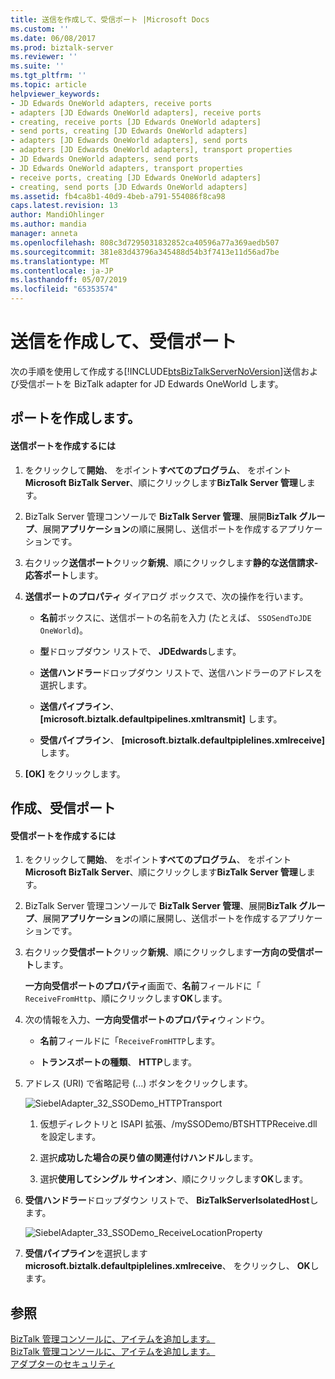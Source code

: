 ```yaml
---
title: 送信を作成して、受信ポート |Microsoft Docs
ms.custom: ''
ms.date: 06/08/2017
ms.prod: biztalk-server
ms.reviewer: ''
ms.suite: ''
ms.tgt_pltfrm: ''
ms.topic: article
helpviewer_keywords:
- JD Edwards OneWorld adapters, receive ports
- adapters [JD Edwards OneWorld adapters], receive ports
- creating, receive ports [JD Edwards OneWorld adapters]
- send ports, creating [JD Edwards OneWorld adapters]
- adapters [JD Edwards OneWorld adapters], send ports
- adapters [JD Edwards OneWorld adapters], transport properties
- JD Edwards OneWorld adapters, send ports
- JD Edwards OneWorld adapters, transport properties
- receive ports, creating [JD Edwards OneWorld adapters]
- creating, send ports [JD Edwards OneWorld adapters]
ms.assetid: fb4ca8b1-40d9-4beb-a791-554086f8ca98
caps.latest.revision: 13
author: MandiOhlinger
ms.author: mandia
manager: anneta
ms.openlocfilehash: 808c3d7295031832852ca40596a77a369aedb507
ms.sourcegitcommit: 381e83d43796a345488d54b3f7413e11d56ad7be
ms.translationtype: MT
ms.contentlocale: ja-JP
ms.lasthandoff: 05/07/2019
ms.locfileid: "65353574"
---
```

# <a name="creating-send-and-receive-ports"></a>送信を作成して、受信ポート
次の手順を使用して作成する[!INCLUDE[btsBizTalkServerNoVersion](../includes/btsbiztalkservernoversion-md.md)]送信および受信ポートを BizTalk adapter for JD Edwards OneWorld します。  
  
## <a name="creating-a-port"></a>ポートを作成します。  
  
#### <a name="to-create-a-send-port"></a>送信ポートを作成するには  
  
1.  をクリックして**開始**、 をポイント**すべてのプログラム**、 をポイント**Microsoft BizTalk Server**、順にクリックします**BizTalk Server 管理**します。  
  
2.  BizTalk Server 管理コンソールで  **BizTalk Server 管理**、展開**BizTalk グループ**、展開**アプリケーション**の順に展開し、送信ポートを作成するアプリケーションです。  
  
3.  右クリック**送信ポート**クリック**新規**、順にクリックします**静的な送信請求-応答ポート**します。  
  
4.  **送信ポートのプロパティ** ダイアログ ボックスで、次の操作を行います。  
  
    -   **名前**ボックスに、送信ポートの名前を入力 (たとえば、 `SSOSendToJDE OneWorld`)。  
  
    -   **型**ドロップダウン リストで、 **JDEdwards**します。  
  
    -   **送信ハンドラー**ドロップダウン リストで、送信ハンドラーのアドレスを選択します。  
  
    -   **送信パイプライン**、 **[microsoft.biztalk.defaultpipelines.xmltransmit]** します。  
  
    -   **受信パイプライン**、 **[microsoft.biztalk.defaultpiplelines.xmlreceive]** します。  
  
5.  **[OK]** をクリックします。  
  
## <a name="creating-a-receive-port"></a>作成、受信ポート  
  
#### <a name="to-create-a-receive-port"></a>受信ポートを作成するには  
  
1.  をクリックして**開始**、 をポイント**すべてのプログラム**、 をポイント**Microsoft BizTalk Server**、順にクリックします**BizTalk Server 管理**します。  
  
2.  BizTalk Server 管理コンソールで  **BizTalk Server 管理**、展開**BizTalk グループ**、展開**アプリケーション**の順に展開し、送信ポートを作成するアプリケーションです。  
  
3.  右クリック**受信ポート**クリック**新規**、順にクリックします**一方向の受信ポート**します。  
  
     **一方向受信ポートのプロパティ**画面で、**名前**フィールドに「 `ReceiveFromHttp`、順にクリックします**OK**します。  
  
4.  次の情報を入力、**一方向受信ポートのプロパティ**ウィンドウ。  
  
    -   **名前**フィールドに「`ReceiveFromHTTP`します。  
  
    -   **トランスポートの種類**、 **HTTP**します。  
  
5.  アドレス (URI) で省略記号 (...) ボタンをクリックします。  
  
     ![](../core/media/siebeladapter-32-ssodemo-httptransport.gif "SiebelAdapter_32_SSODemo_HTTPTransport")  
  
    1.  仮想ディレクトリと ISAPI 拡張、/mySSODemo/BTSHTTPReceive.dll を設定します。  
  
    2.  選択**成功した場合の戻り値の関連付けハンドル**します。  
  
    3.  選択**使用してシングル サインオン**、順にクリックします**OK**します。  
  
6.  **受信ハンドラー**ドロップダウン リストで、 **BizTalkServerIsolatedHost**します。  
  
     ![](../core/media/siebeladapter-33-ssodemo-receivelocationproperty.gif "SiebelAdapter_33_SSODemo_ReceiveLocationProperty")  
  
7.  **受信パイプライン**を選択します**microsoft.biztalk.defaultpiplelines.xmlreceive**、 をクリックし、 **OK**します。  
  
## <a name="see-also"></a>参照  
 [BizTalk 管理コンソールに、アイテムを追加します。](../core/adding-biztalk-adapter-for-jd-edwards-oneworld.md)   
 [BizTalk 管理コンソールに、アイテムを追加します。](../core/adding-biztalk-adapter-for-jd-edwards-oneworld.md)   
 [アダプターのセキュリティ](../core/security-in-biztalk-adapter-for-jd-edwards-oneworld.md)